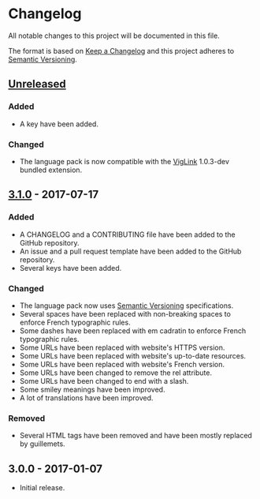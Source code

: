 # Changelog

All notable changes to this project will be documented in this file.

The format is based on [Keep a Changelog](http://keepachangelog.com/en/1.0.0/) and this project adheres to [Semantic Versioning](http://semver.org/spec/v2.0.0.html).

## [Unreleased](https://github.com/milescellar/phpbb-language-fr/compare/v3.1.0...3.2.x)

### Added

- A key have been added.

### Changed

- The language pack is now compatible with the [VigLink](https://github.com/phpbb-extensions/viglink) 1.0.3-dev bundled extension.

## [3.1.0](https://github.com/milescellar/phpbb-language-fr/compare/v3.0.0...v3.1.0) - 2017-07-17

### Added

- A CHANGELOG and a CONTRIBUTING file have been added to the GitHub repository.
- An issue and a pull request template have been added to the GitHub repository.
- Several keys have been added.

### Changed

- The language pack now uses [Semantic Versioning](http://semver.org/) specifications.
- Several spaces have been replaced with non-breaking spaces to enforce French typographic rules.
- Some dashes have been replaced with em cadratin to enforce French typographic rules.
- Some URLs have been replaced with website's HTTPS version.
- Some URLs have been replaced with website's up-to-date resources.
- Some URLs have been replaced with website's French version.
- Some URLs have been changed to remove the rel attribute.
- Some URLs have been changed to end with a slash.
- Some smiley meanings have been improved.
- A lot of translations have been improved.

### Removed

- Several HTML tags have been removed and have been mostly replaced by guillemets.

## 3.0.0 - 2017-01-07

- Initial release.
